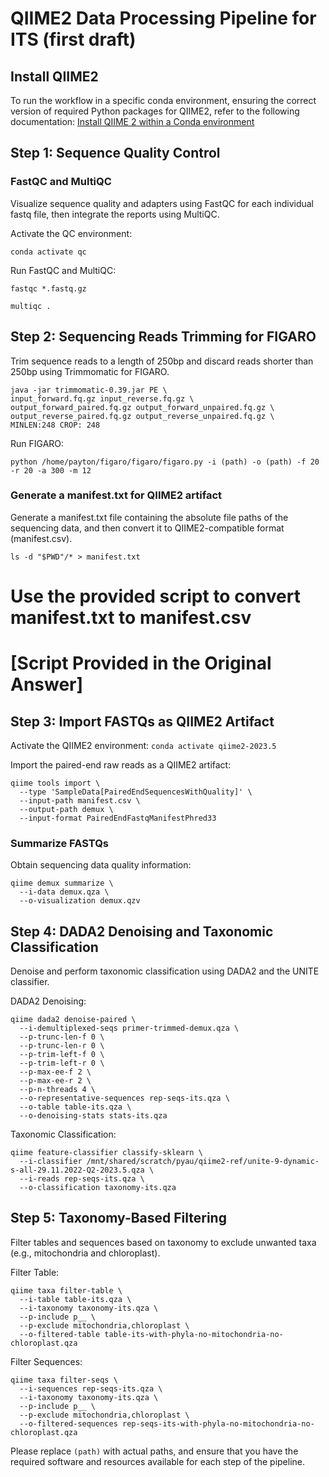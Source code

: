 # QIIME2 Data Processing Pipeline for ITS (first draft)

## Install QIIME2
To run the workflow in a specific conda environment, ensuring the correct version of required Python packages for QIIME2, refer to the following documentation:
[Install QIIME 2 within a Conda environment](https://docs.qiime2.org/2022.4/install/native/#install-qiime-2-within-a-conda-environment)

## Step 1: Sequence Quality Control
### FastQC and MultiQC
Visualize sequence quality and adapters using FastQC for each individual fastq file, then integrate the reports using MultiQC.

Activate the QC environment:

`conda activate qc` 

Run FastQC and MultiQC:

`fastqc *.fastq.gz`

`multiqc .` 

## Step 2: Sequencing Reads Trimming for FIGARO

Trim sequence reads to a length of 250bp and discard reads shorter than 250bp using Trimmomatic for FIGARO.



```
java -jar trimmomatic-0.39.jar PE \
input_forward.fq.gz input_reverse.fq.gz \
output_forward_paired.fq.gz output_forward_unpaired.fq.gz \
output_reverse_paired.fq.gz output_reverse_unpaired.fq.gz \
MINLEN:248 CROP: 248
```
Run FIGARO:

`python /home/payton/figaro/figaro/figaro.py -i (path) -o (path) -f 20 -r 20 -a 300 -m 12` 

### Generate a manifest.txt for QIIME2 artifact

Generate a manifest.txt file containing the absolute file paths of the sequencing data, and then convert it to QIIME2-compatible format (manifest.csv).



`ls -d "$PWD"/* > manifest.txt`
# Use the provided script to convert manifest.txt to manifest.csv
# [Script Provided in the Original Answer]

## Step 3: Import FASTQs as QIIME2 Artifact

Activate the QIIME2 environment:
`conda activate qiime2-2023.5`

Import the paired-end raw reads as a QIIME2 artifact:
```
qiime tools import \
  --type 'SampleData[PairedEndSequencesWithQuality]' \
  --input-path manifest.csv \
  --output-path demux \
  --input-format PairedEndFastqManifestPhred33
  ``` 

### Summarize FASTQs
Obtain sequencing data quality information:
```
qiime demux summarize \
  --i-data demux.qza \
  --o-visualization demux.qzv
  ``` 

## Step 4: DADA2 Denoising and Taxonomic Classification

Denoise and perform taxonomic classification using DADA2 and the UNITE classifier.

DADA2 Denoising:
```
qiime dada2 denoise-paired \
  --i-demultiplexed-seqs primer-trimmed-demux.qza \
  --p-trunc-len-f 0 \
  --p-trunc-len-r 0 \
  --p-trim-left-f 0 \
  --p-trim-left-r 0 \
  --p-max-ee-f 2 \
  --p-max-ee-r 2 \
  --p-n-threads 4 \
  --o-representative-sequences rep-seqs-its.qza \
  --o-table table-its.qza \
  --o-denoising-stats stats-its.qza
  ``` 

Taxonomic Classification:

```
qiime feature-classifier classify-sklearn \
  --i-classifier /mnt/shared/scratch/pyau/qiime2-ref/unite-9-dynamic-s-all-29.11.2022-Q2-2023.5.qza \
  --i-reads rep-seqs-its.qza \
  --o-classification taxonomy-its.qza
  ``` 

## Step 5: Taxonomy-Based Filtering

Filter tables and sequences based on taxonomy to exclude unwanted taxa (e.g., mitochondria and chloroplast).

Filter Table:

```
qiime taxa filter-table \
  --i-table table-its.qza \
  --i-taxonomy taxonomy-its.qza \
  --p-include p__ \
  --p-exclude mitochondria,chloroplast \
  --o-filtered-table table-its-with-phyla-no-mitochondria-no-chloroplast.qza
``` 

Filter Sequences:

```
qiime taxa filter-seqs \
  --i-sequences rep-seqs-its.qza \
  --i-taxonomy taxonomy-its.qza \
  --p-include p__ \
  --p-exclude mitochondria,chloroplast \
  --o-filtered-sequences rep-seqs-its-with-phyla-no-mitochondria-no-chloroplast.qza
``` 


Please replace `(path)` with actual paths, and ensure that you have the required software and resources available for each step of the pipeline.
